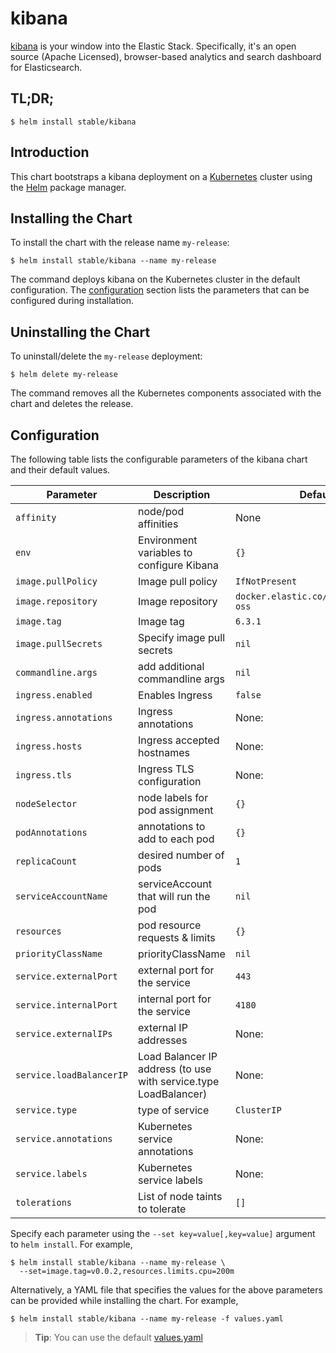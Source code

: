 # kibana

[kibana](https://github.com/elastic/kibana) is your window into the Elastic Stack. Specifically, it's an open source (Apache Licensed), browser-based analytics and search dashboard for Elasticsearch.

## TL;DR;

```console
$ helm install stable/kibana
```

## Introduction

This chart bootstraps a kibana deployment on a [Kubernetes](http://kubernetes.io) cluster using the [Helm](https://helm.sh) package manager.

## Installing the Chart

To install the chart with the release name `my-release`:

```console
$ helm install stable/kibana --name my-release
```

The command deploys kibana on the Kubernetes cluster in the default configuration. The [configuration](#configuration) section lists the parameters that can be configured during installation.

## Uninstalling the Chart

To uninstall/delete the `my-release` deployment:

```console
$ helm delete my-release
```

The command removes all the Kubernetes components associated with the chart and deletes the release.

## Configuration

The following table lists the configurable parameters of the kibana chart and their default values.

Parameter | Description | Default
--- | --- | ---
`affinity` | node/pod affinities | None
`env` | Environment variables to configure Kibana | `{}`
`image.pullPolicy` | Image pull policy | `IfNotPresent`
`image.repository` | Image repository | `docker.elastic.co/kibana/kibana-oss`
`image.tag` | Image tag | `6.3.1`
`image.pullSecrets` |Specify image pull secrets | `nil`
`commandline.args` | add additional commandline args | `nil`
`ingress.enabled` | Enables Ingress | `false`
`ingress.annotations` | Ingress annotations | None:
`ingress.hosts` | Ingress accepted hostnames | None:
`ingress.tls` | Ingress TLS configuration | None:
`nodeSelector` | node labels for pod assignment | `{}`
`podAnnotations` | annotations to add to each pod | `{}`
`replicaCount` | desired number of pods | `1`
`serviceAccountName` | serviceAccount that will run the pod | `nil`
`resources` | pod resource requests & limits | `{}`
`priorityClassName` | priorityClassName | `nil`
`service.externalPort` | external port for the service | `443`
`service.internalPort` | internal port for the service | `4180`
`service.externalIPs` | external IP addresses | None:
`service.loadBalancerIP` | Load Balancer IP address (to use with service.type LoadBalancer) | None:
`service.type` | type of service | `ClusterIP`
`service.annotations` | Kubernetes service annotations | None:
`service.labels` | Kubernetes service labels | None:
`tolerations` | List of node taints to tolerate | `[]`

Specify each parameter using the `--set key=value[,key=value]` argument to `helm install`. For example,

```console
$ helm install stable/kibana --name my-release \
  --set=image.tag=v0.0.2,resources.limits.cpu=200m
```

Alternatively, a YAML file that specifies the values for the above parameters can be provided while installing the chart. For example,

```console
$ helm install stable/kibana --name my-release -f values.yaml
```

> **Tip**: You can use the default [values.yaml](values.yaml)
